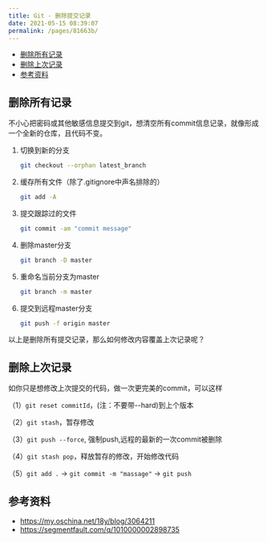 ```yaml
---
title: Git - 删除提交记录
date: 2021-05-15 08:39:07
permalink: /pages/81663b/
---
```


<!-- START doctoc generated TOC please keep comment here to allow auto update -->
<!-- DON'T EDIT THIS SECTION, INSTEAD RE-RUN doctoc TO UPDATE -->


- [删除所有记录](#%E5%88%A0%E9%99%A4%E6%89%80%E6%9C%89%E8%AE%B0%E5%BD%95)
- [删除上次记录](#%E5%88%A0%E9%99%A4%E4%B8%8A%E6%AC%A1%E8%AE%B0%E5%BD%95)
- [参考资料](#%E5%8F%82%E8%80%83%E8%B5%84%E6%96%99)

<!-- END doctoc generated TOC please keep comment here to allow auto update -->

## 删除所有记录

不小心把密码或其他敏感信息提交到git，想清空所有commit信息记录，就像形成一个全新的仓库，且代码不变。



1. 切换到新的分支

   ```sh
   git checkout --orphan latest_branch
   ```

   

2. 缓存所有文件（除了.gitignore中声名排除的）

   ```sh
   git add -A
   ```

   

3. 提交跟踪过的文件

   ```sh
   git commit -am "commit message"
   ```

   

4. 删除master分支

   ```sh
   git branch -D master
   ```

   

5. 重命名当前分支为master

   ```sh
   git branch -m master
   ```

   

6. 提交到远程master分支

   ```sh
   git push -f origin master
   ```

   

以上是删除所有提交记录，那么如何修改内容覆盖上次记录呢？

## 删除上次记录

如你只是想修改上次提交的代码，做一次更完美的commit，可以这样

（1）`git reset commitId`，(注：不要带--hard)到上个版本

（2）`git stash`，暂存修改

（3）`git push --force`, 强制push,远程的最新的一次commit被删除

（4）`git stash pop`，释放暂存的修改，开始修改代码

（5）`git add .` -> `git commit -m "massage"` -> `git push`






## 参考资料

- https://my.oschina.net/18y/blog/3064211
- https://segmentfault.com/q/1010000002898735

